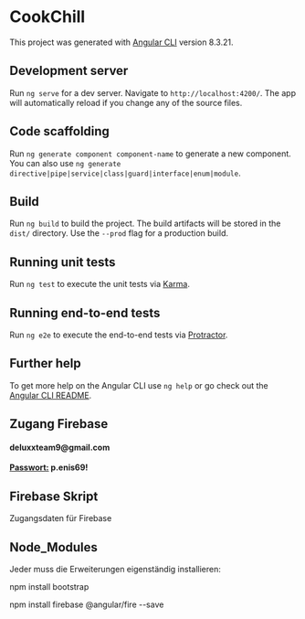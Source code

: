 # CookChill

This project was generated with [Angular CLI](https://github.com/angular/angular-cli) version 8.3.21.

## Development server

Run `ng serve` for a dev server. Navigate to `http://localhost:4200/`. The app will automatically reload if you change any of the source files.

## Code scaffolding

Run `ng generate component component-name` to generate a new component. You can also use `ng generate directive|pipe|service|class|guard|interface|enum|module`.

## Build

Run `ng build` to build the project. The build artifacts will be stored in the `dist/` directory. Use the `--prod` flag for a production build.

## Running unit tests

Run `ng test` to execute the unit tests via [Karma](https://karma-runner.github.io).

## Running end-to-end tests

Run `ng e2e` to execute the end-to-end tests via [Protractor](http://www.protractortest.org/).

## Further help

To get more help on the Angular CLI use `ng help` or go check out the [Angular CLI README](https://github.com/angular/angular-cli/blob/master/README.md).

## Zugang Firebase
<h4>deluxxteam9@gmail.com</h4>
<b><u>Passwort:</u> p.enis69!</b>

## Firebase Skript
<p>Zugangsdaten für Firebase</p>
<!-- The core Firebase JS SDK is always required and must be listed first -->
<script src="https://www.gstatic.com/firebasejs/7.7.0/firebase-app.js"></script>

<!-- TODO: Add SDKs for Firebase products that you want to use
     https://firebase.google.com/docs/web/setup#available-libraries -->

<script>
  // Your web app's Firebase configuration
  var firebaseConfig = {
    apiKey: "AIzaSyDFK_xVqQL-7PjwAQRYrYeDNfM59_d1V2g",
    authDomain: "team-deluxxe.firebaseapp.com",
    databaseURL: "https://team-deluxxe.firebaseio.com",
    projectId: "team-deluxxe",
    storageBucket: "team-deluxxe.appspot.com",
    messagingSenderId: "565630719372",
    appId: "1:565630719372:web:8cac8b76f8a4151d2532a9"
  };
  // Initialize Firebase
  firebase.initializeApp(firebaseConfig);
</script>

## Node_Modules
<p>Jeder muss die Erweiterungen eigenständig installieren:</p>
<p>npm install bootstrap</p>
<p>npm install firebase @angular/fire --save</p>

